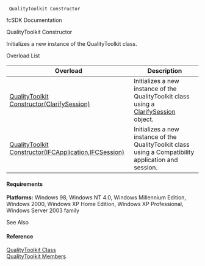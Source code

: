 ﻿     QualityToolkit Constructor                                                   

fcSDK Documentation

QualityToolkit Constructor

Initializes a new instance of the QualityToolkit class.

Overload List

| Overload | Description |
| --- | --- |
| [QualityToolkit Constructor(ClarifySession)](FChoice.Toolkits.Clarify~FChoice.Toolkits.Clarify.Quality.QualityToolkit~_ctor(ClarifySession).md) | Initializes a new instance of the QualityToolkit class using a [ClarifySession](fcSDK~FChoice.Foundation.Clarify.ClarifySession.md) object.   |
| [QualityToolkit Constructor(IFCApplication,IFCSession)](FChoice.Toolkits.Clarify~FChoice.Toolkits.Clarify.Quality.QualityToolkit~_ctor(IFCApplication,IFCSession).md) | Initializes a new instance of the QualityToolkit class using a Compatibility application and session.   |

#### Requirements

**Platforms:** Windows 98, Windows NT 4.0, Windows Millennium Edition, Windows 2000, Windows XP Home Edition, Windows XP Professional, Windows Server 2003 family

See Also

#### Reference

[QualityToolkit Class](FChoice.Toolkits.Clarify~FChoice.Toolkits.Clarify.Quality.QualityToolkit.md)  
[QualityToolkit Members](FChoice.Toolkits.Clarify~FChoice.Toolkits.Clarify.Quality.QualityToolkit_members.md)